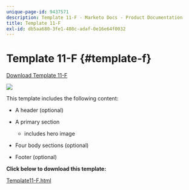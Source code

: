 ```yaml
---
unique-page-id: 9437571
description: Template 11-F - Marketo Docs - Product Documentation
title: Template 11-F
exl-id: db5aa680-3fe1-408c-adaf-0e16e64f0032
---
```

# Template 11-F {#template-f}

[Download Template 11-F](https://docs.marketo.com/download/attachments/9437571/template-11f.html?version=1&modificationdate=1438211465000&api=v2)

![](assets/image2015-8-4-13-3a57-3a13.png)

This template includes the following content:

* A header (optional)
* A primary section

    * includes hero image

* Four body sections (optional)
* Footer (optional)

**Click below to download this template:**

[Template11-F.html](https://docs.marketo.com/download/attachments/9437571/template-11f.html?version=1&modificationdate=1438211465000&api=v2)
